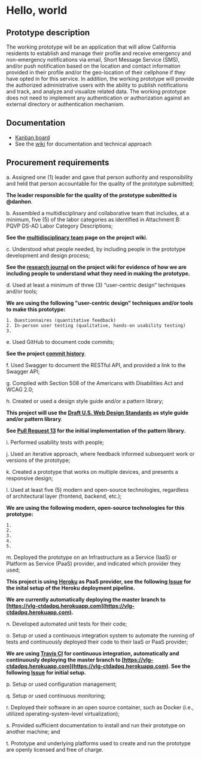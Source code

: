 # Hello, world

## Prototype description

The working prototype will be an application that will allow California residents to establish and manage their profile and receive emergency and non-emergency notifications via email, Short Message Service (SMS), and/or push notification based on the location and contact information provided in their profile and/or the geo-location of their cellphone if they have opted in for this service. In addition, the working prototype will provide the authorized administrative users with the ability to publish notifications and track, and analyze and visualize related data. The working prototype does not need to implement any authentication or authorization against an external directory or authentication mechanism.

## Documentation

* [Kanban board](https://github.com/VeryLittleGravitas/CDTADPQ/projects/1)
* See the [wiki](https://github.com/VeryLittleGravitas/CDTADPQ/wiki) for documentation and technical approach

## Procurement requirements

a. Assigned one (1) leader and gave that person authority and responsibility and held that person accountable for the quality of the prototype submitted;

**The leader responsible for the quality of the prototype submitted is @danhon**.

b. Assembled a multidisciplinary and collaborative team that includes, at a minimum, five (5) of the labor categories as identified in Attachment B: PQVP DS-AD Labor Category Descriptions; 

**See the [multidisciplinary team](https://github.com/VeryLittleGravitas/CDTADPQ/wiki/Multidisciplinary-team) page on the project wiki**.

c. Understood what people needed, by including people in the prototype development and design process; 

**See the [research journal](https://github.com/VeryLittleGravitas/CDTADPQ/wiki/Research-journal) on the project wiki for evidence of how we are including people to understand what they need in making the prototype.**

d. Used at least a minimum of three (3) “user-centric design” techniques and/or tools;

**We are using the following "user-centric design" techniques and/or tools to make this prototype:**

	1. Questionnaires (quantitative feedback)
	2. In-person user testing (qualitative, hands-on usability testing)
	3. 


e. Used GitHub to document code commits; 

**See the project [commit history](https://github.com/VeryLittleGravitas/CDTADPQ/commits/master)**.

f. Used Swagger to document the RESTful API, and provided a link to the Swagger API;

g. Complied with Section 508 of the Americans with Disabilities Act and WCAG 2.0;

h. Created or used a design style guide and/or a pattern library;

**This project will use the [Draft U.S. Web Design Standards](https://standards.usa.gov/) as style guide and/or pattern library**.

**See [Pull Request 13](https://github.com/VeryLittleGravitas/CDTADPQ/pull/13) for the initial implementation of the pattern library.**

i. Performed usability tests with people;

j. Used an iterative approach, where feedback informed subsequent work or versions of the prototype;

k. Created a prototype that works on multiple devices, and presents a responsive design;

l. Used at least five (5) modern and open-source technologies, regardless of architectural layer (frontend, backend, etc.);

**We are using the following modern, open-source technologies for this prototype:**

	1.
	2.
	3.
	4.
	5.

m. Deployed the prototype on an Infrastructure as a Service (IaaS) or Platform as Service (PaaS) provider, and indicated which provider they used;

**This project is using [Heroku](https://www.heroku.com) as PaaS provider, see the following [Issue](https://github.com/VeryLittleGravitas/CDTADPQ/issues/3) for the inital setup of the Heroku deployment pipeline.**

**We are currently automatically deploying the master branch to [https://vlg-ctdadpq.herokuapp.com](https://vlg-ctdadpq.herokuapp.com).**

n. Developed automated unit tests for their code;

o. Setup or used a continuous integration system to automate the running of tests and continuously deployed their code to their IaaS or PaaS provider;

**We are using [Travis CI](https://travis-ci.org) for continuous integration, automatically and continuously deploying the master branch to [https://vlg-ctdadpq.herokuapp.com](https://vlg-ctdadpq.herokuapp.com). See the following [Issue](https://github.com/VeryLittleGravitas/CDTADPQ/issues/3) for initial setup.**

p. Setup or used configuration management;

q. Setup or used continuous monitoring;

r. Deployed their software in an open source container, such as Docker (i.e., utilized operating-system-level virtualization);

s. Provided sufficient documentation to install and run their prototype on another machine; and

t. Prototype and underlying platforms used to create and run the prototype are openly licensed and free of charge.
